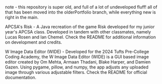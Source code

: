 note - this repository is super old, and full of a lot of undeveloped fluff! all of that has been moved into the olderPortfolio branch, while everything new is right in the main.

APCSA's Risk - A Java recreation of the game Risk developed for my junior year's APCSA class. Developed in tandem with other classmates, namely Lucas Rosen and Ian Chemel. Check the README for additional information on development and credits.

W Image Data Editor (WIDE) - Developed for the 2024 Tufts Pre-College Coding Academy, the W Image Data Editor (WIDE) is a GUI based image editor created by Om Mehta, Armaan Thadani, Blake Harper, and Damien Gazen. Using pygame, pillow, and numpy, the app adjusts any uploaded image through various adjustable filters. Check the README for official documentation.

